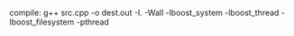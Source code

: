 compile:
g++ src.cpp -o dest.out -I. -Wall -lboost_system -lboost_thread -lboost_filesystem -pthread